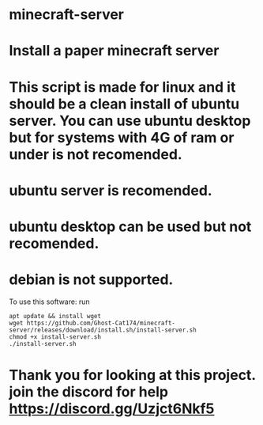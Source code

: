 # minecraft-server
# Install a paper minecraft server

# This script is made for linux and it should be a clean install of ubuntu server. You can use ubuntu desktop but for systems with 4G of ram or under is not recomended.
# ubuntu server is recomended.
# ubuntu desktop can be used but not recomended.
# debian is not supported.

To use this software: run

``` shell
apt update && install wget
wget https://github.com/Ghost-Cat174/minecraft-server/releases/download/install.sh/install-server.sh
chmod +x install-server.sh
./install-server.sh
```

# Thank you for looking at this project. join the discord for help https://discord.gg/Uzjct6Nkf5
